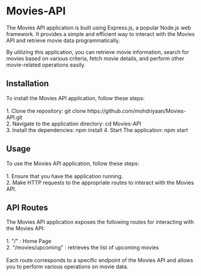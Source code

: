# Movies-API
The Movies API application is built using Express.js, a popular Node.js web framework. It provides a simple and efficient way to interact with the Movies API and retrieve movie data programmatically.

By utilizing this application, you can retrieve movie information, search for movies based on various criteria, fetch movie details, and perform other movie-related operations easily.

<h2>Installation</h2>
To install the Movies API application, follow these steps:
<br>
<br>
1. Clone the repository: git clone https://github.com/mohdriyaan/Movies-API.git <br>
2. Navigate to the application directory: cd Movies-API <br>
3. Install the dependencies: npm install
4. Start The application: npm start

<h2>Usage</h2>
To use the Movies API application, follow these steps:
<br>
<br>
1. Ensure that you have the application running. <br>
2. Make HTTP requests to the appropriate routes to interact with the Movies API. <br>

<h2>API Routes</h2>
The Movies API application exposes the following routes for interacting with the Movies API:
<br>
<br>
1. "/" : Home Page <br>
2. "/movies/upcoming" : retrieves the list of upcoming movies <br>
<br>
Each route corresponds to a specific endpoint of the Movies API and allows you to perform various operations on movie data.
